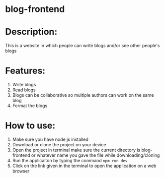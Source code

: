 # blog-frontend

# Description:
This is a website in which people can write blogs and/or see other people's blogs 

# Features:
1. Write blogs
2. Read blogs
3. Blogs can be collaborative so multiple authors can work on the same blog
4. Format the blogs


# How to use:
1. Make sure you have node js installed
2. Download or clone the project on your device
3. Open the project in terminal make sure the current directory is blog-frontend or whatever name you gave the file while downloading/cloning
4. Run the applicaiton by typing the command `npm run dev`
5. Click on the link given in the terminal to open the application on a web browser
